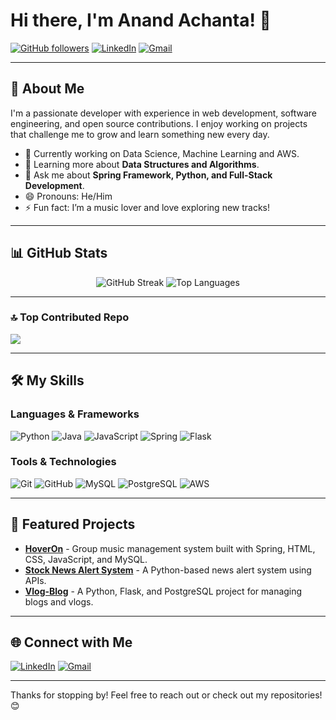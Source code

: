 # Hi there, I'm Anand Achanta! 👋

[![GitHub followers](https://img.shields.io/github/followers/anandachanta19?label=Follow&style=social)](https://github.com/anandachanta19)
[![LinkedIn](https://img.shields.io/badge/LinkedIn-Anand%20Achanta-blue?style=flat&logo=linkedin)](https://www.linkedin.com/in/anandachanta19/)
[![Gmail](https://img.shields.io/badge/Gmail-anandachanta19@gmail.com-red?style=flat&logo=gmail)](mailto:anandachanta19@gmail.com)

---

## 🚀 About Me

I'm a passionate developer with experience in web development, software engineering, and open source contributions. I enjoy working on projects that challenge me to grow and learn something new every day.

- 🔭 Currently working on Data Science, Machine Learning and AWS.
- 🌱 Learning more about **Data Structures and Algorithms**.
- 💬 Ask me about **Spring Framework, Python, and Full-Stack Development**.
- 😄 Pronouns: He/Him
- ⚡ Fun fact: I’m a music lover and love exploring new tracks!

---

## 📊 GitHub Stats

<div align="center">
  <img src="https://github-readme-streak-stats.herokuapp.com?user=anandachanta19&theme=radical&hide_border=false" alt="GitHub Streak" />
  <img src="https://github-readme-stats.vercel.app/api/top-langs/?username=anandachanta19&layout=compact&theme=radical&hide=html,css" alt="Top Languages" />
</div>

---

### 🔝 Top Contributed Repo
![](https://github-contributor-stats.vercel.app/api?username=anandachanta19&limit=5&theme=dark&combine_all_yearly_contributions=true)

---

## 🛠️ My Skills

### Languages & Frameworks

![Python](https://img.shields.io/badge/Python-3670A0?style=for-the-badge&logo=python&logoColor=ffdd54)
![Java](https://img.shields.io/badge/Java-ED8B00?style=for-the-badge&logo=java&logoColor=white)
![JavaScript](https://img.shields.io/badge/JavaScript-323330?style=for-the-badge&logo=javascript&logoColor=F7DF1E)
![Spring](https://img.shields.io/badge/Spring-6DB33F?style=for-the-badge&logo=spring&logoColor=white)
![Flask](https://img.shields.io/badge/Flask-000000?style=for-the-badge&logo=flask&logoColor=white)

### Tools & Technologies

![Git](https://img.shields.io/badge/Git-F05032?style=for-the-badge&logo=git&logoColor=white)
![GitHub](https://img.shields.io/badge/GitHub-181717?style=for-the-badge&logo=github&logoColor=white)
![MySQL](https://img.shields.io/badge/MySQL-005C84?style=for-the-badge&logo=mysql&logoColor=white)
![PostgreSQL](https://img.shields.io/badge/PostgreSQL-316192?style=for-the-badge&logo=postgresql&logoColor=white)
![AWS](https://img.shields.io/badge/AWS-FF9900?style=for-the-badge&logo=amazon-aws&logoColor=white)

---

## 🌟 Featured Projects

- [**HoverOn**](https://github.com/anandachanta19/HoverOn) - Group music management system built with Spring, HTML, CSS, JavaScript, and MySQL.
- [**Stock News Alert System**](https://github.com/anandachanta19/Stock-News-Alert-System) - A Python-based news alert system using APIs.
- [**Vlog-Blog**](https://github.com/anandachanta19/Vlog-Blog) - A Python, Flask, and PostgreSQL project for managing blogs and vlogs.

---

## 🌐 Connect with Me

[![LinkedIn](https://img.shields.io/badge/LinkedIn-Anand%20A%20Chanta-blue?style=flat&logo=linkedin)](https://www.linkedin.com/in/anandachanta19/)
[![Gmail](https://img.shields.io/badge/Gmail-anandachanta19@gmail.com-red?style=flat&logo=gmail)](mailto:anandachanta19@gmail.com)

---

Thanks for stopping by! Feel free to reach out or check out my repositories! 😊
